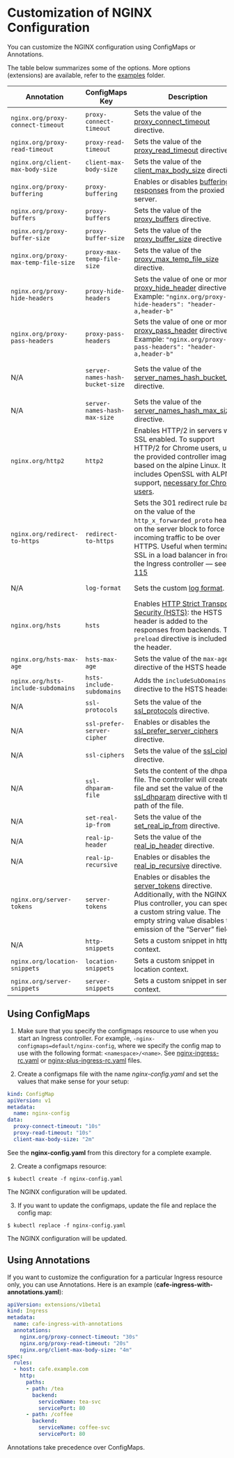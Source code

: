 # Customization of NGINX Configuration

You can customize the NGINX configuration using ConfigMaps or Annotations.

The table below summarizes some of the options. More options (extensions) are available, refer to the [examples](..) folder.

| Annotation | ConfigMaps Key | Description | Default |
| ---------- | -------------- | ----------- | ------- |
| `nginx.org/proxy-connect-timeout` | `proxy-connect-timeout` | Sets the value of the [proxy_connect_timeout](http://nginx.org/en/docs/http/ngx_http_proxy_module.html#proxy_connect_timeout) directive. | `60s` |
| `nginx.org/proxy-read-timeout` | `proxy-read-timeout` | Sets the value of the [proxy_read_timeout](http://nginx.org/en/docs/http/ngx_http_proxy_module.html#proxy_read_timeout) directive. | `60s` |
| `nginx.org/client-max-body-size` | `client-max-body-size` | Sets the value of the [client_max_body_size](http://nginx.org/en/docs/http/ngx_http_core_module.html#client_max_body_size) directive. | `1m` |
| `nginx.org/proxy-buffering` | `proxy-buffering` | Enables or disables [buffering of responses](http://nginx.org/en/docs/http/ngx_http_proxy_module.html#proxy_buffering) from the proxied server. | `True` |
| `nginx.org/proxy-buffers` | `proxy-buffers` | Sets the value of the [proxy_buffers](http://nginx.org/en/docs/http/ngx_http_proxy_module.html#proxy_buffers) directive. | Depends on the platform. |
| `nginx.org/proxy-buffer-size` | `proxy-buffer-size` | Sets the value of the [proxy_buffer_size](http://nginx.org/en/docs/http/ngx_http_proxy_module.html#proxy_buffer_size) directive | Depends on the platform. |
| `nginx.org/proxy-max-temp-file-size` | `proxy-max-temp-file-size` | Sets the value of the  [proxy_max_temp_file_size](http://nginx.org/en/docs/http/ngx_http_proxy_module.html#proxy_max_temp_file_size) directive. | `1024m` |
| `nginx.org/proxy-hide-headers` | `proxy-hide-headers` | Sets the value of one or more  [proxy_hide_header](http://nginx.org/en/docs/http/ngx_http_proxy_module.html#proxy_hide_header) directives. Example: `"nginx.org/proxy-hide-headers": "header-a,header-b"` | N/A |
| `nginx.org/proxy-pass-headers` | `proxy-pass-headers` | Sets the value of one or more   [proxy_pass_header](http://nginx.org/en/docs/http/ngx_http_proxy_module.html#proxy_pass_header) directives. Example: `"nginx.org/proxy-pass-headers": "header-a,header-b"` | N/A |
| N/A | `server-names-hash-bucket-size` | Sets the value of the [server_names_hash_bucket_size](http://nginx.org/en/docs/http/ngx_http_core_module.html#server_names_hash_bucket_size) directive. | Depends on the size of the processor’s cache line. |
| N/A | `server-names-hash-max-size` | Sets the value of the [server_names_hash_max_size](http://nginx.org/en/docs/http/ngx_http_core_module.html#server_names_hash_max_size) directive. | `512` |
| `nginx.org/http2` | `http2` | Enables HTTP/2 in servers with SSL enabled. To support HTTP/2 for Chrome users, use the provided controller image based on the alpine Linux. It includes OpenSSL with ALPN support, [necessary for Chrome users](https://www.nginx.com/blog/supporting-http2-google-chrome-users/). | `False` |
| `nginx.org/redirect-to-https` | `redirect-to-https` | Sets the 301 redirect rule based on the value of the `http_x_forwarded_proto` header on the server block to force incoming traffic to be over HTTPS. Useful when terminating SSL in a load balancer in front of the Ingress controller — see [115](https://github.com/nginxinc/kubernetes-ingress/issues/115) | `False` |
| N/A | `log-format` | Sets the custom [log format](http://nginx.org/en/docs/http/ngx_http_log_module.html#log_format).  | See the [template file](../../nginx-controller/nginx/nginx.conf.tmpl). |  
| `nginx.org/hsts` | `hsts` | Enables [HTTP Strict Transport Security (HSTS)](https://www.nginx.com/blog/http-strict-transport-security-hsts-and-nginx/): the HSTS header is added to the responses from backends. The `preload` directive is included in the header. | `False` |
| `nginx.org/hsts-max-age` | `hsts-max-age` | Sets the value of the `max-age` directive of the HSTS header. | `2592000` (1 month) |
| `nginx.org/hsts-include-subdomains` | `hsts-include-subdomains` | Adds the `includeSubDomains` directive to the HSTS header. | `False`|
| N/A | `ssl-protocols` | Sets the value of the [ssl_protocols](http://nginx.org/en/docs/http/ngx_http_ssl_module.html#ssl_protocols) directive. | `TLSv1TLSv1.1 TLSv1.2`|
| N/A | `ssl-prefer-server-cipher` | Enables or disables the [ssl_prefer_server_ciphers](http://nginx.org/en/docs/http/ngx_http_ssl_module.html#ssl_prefer_server_ciphers) directive. | `False`|
| N/A | `ssl-ciphers` | Sets the value of the [ssl_ciphers](http://nginx.org/en/docs/http/ngx_http_ssl_module.html#ssl_ciphers) directive. | `HIGH:!aNULL:!MD5`|
| N/A | `ssl-dhparam-file` | Sets the content of the dhparam file. The controller will create the file and set the value of the [ssl_dhparam](http://nginx.org/en/docs/http/ngx_http_ssl_module.html#ssl_dhparam) directive with the path of the file.  | N/A|
| N/A | `set-real-ip-from` | Sets the value of the [set_real_ip_from](http://nginx.org/en/docs/http/ngx_http_realip_module.html#set_real_ip_from) directive. | N/A |
| N/A | `real-ip-header` | Sets the value of the [real_ip_header](http://nginx.org/en/docs/http/ngx_http_realip_module.html#real_ip_header) directive. | `X-Real-IP`|
| N/A | `real-ip-recursive` | Enables or disables the [real_ip_recursive](http://nginx.org/en/docs/http/ngx_http_realip_module.html#real_ip_recursive) directive. | `False`|
| `nginx.org/server-tokens` | `server-tokens` | Enables or disables the [server_tokens](http://nginx.org/en/docs/http/ngx_http_core_module.html#server_tokens) directive. Additionally, with the NGINX Plus controller, you can specify a custom string value. The empty string value disables the emission of the “Server” field. | `True`|
| N/A | `http-snippets` | Sets a custom snippet in http context. | N/A |
| `nginx.org/location-snippets` | `location-snippets` | Sets a custom snippet in location context. | N/A |
| `nginx.org/server-snippets` | `server-snippets` | Sets a custom snippet in server context. | N/A |

## Using ConfigMaps

1. Make sure that you specify the configmaps resource to use when you start an Ingress controller.
For example, `-nginx-configmaps=default/nginx-config`, where we specify
the config map to use with the following format: `<namespace>/<name>`. See [nginx-ingress-rc.yaml](../complete-example/nginx-ingress-rc.yaml) or
[nginx-plus-ingress-rc.yaml](../complete-example/nginx-plus-ingress-rc.yaml) files.

1. Create a configmaps file with the name *nginx-config.yaml* and set the values
that make sense for your setup:
  ```yaml
  kind: ConfigMap
  apiVersion: v1
  metadata:
    name: nginx-config
  data:
    proxy-connect-timeout: "10s"
    proxy-read-timeout: "10s"
    client-max-body-size: "2m"
  ```
  See the **nginx-config.yaml** from this directory for a complete example.

2. Create a configmaps resource:
  ```
  $ kubectl create -f nginx-config.yaml
  ```
  The NGINX configuration will be updated.

3. If you want to update the configmaps, update the file and replace the config map:
  ```
  $ kubectl replace -f nginx-config.yaml
  ```
  The NGINX configuration will be updated.

## Using Annotations

If you want to customize the configuration for a particular Ingress resource only, you can use Annotations.
Here is an example (**cafe-ingress-with-annotations.yaml**):
```yaml
apiVersion: extensions/v1beta1
kind: Ingress
metadata:
  name: cafe-ingress-with-annotations
  annotations:
    nginx.org/proxy-connect-timeout: "30s"
    nginx.org/proxy-read-timeout: "20s"
    nginx.org/client-max-body-size: "4m"
spec:
  rules:
  - host: cafe.example.com
    http:
      paths:
      - path: /tea
        backend:
          serviceName: tea-svc
          servicePort: 80
      - path: /coffee
        backend:
          serviceName: coffee-svc
          servicePort: 80
```
Annotations take precedence over ConfigMaps.
